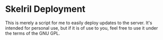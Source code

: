 # Skelril Deployment

This is merely a script for me to easily deploy updates to the server. It's intended for personal use, but if it is of use to you, feel free to use it under the terms of the GNU GPL.
